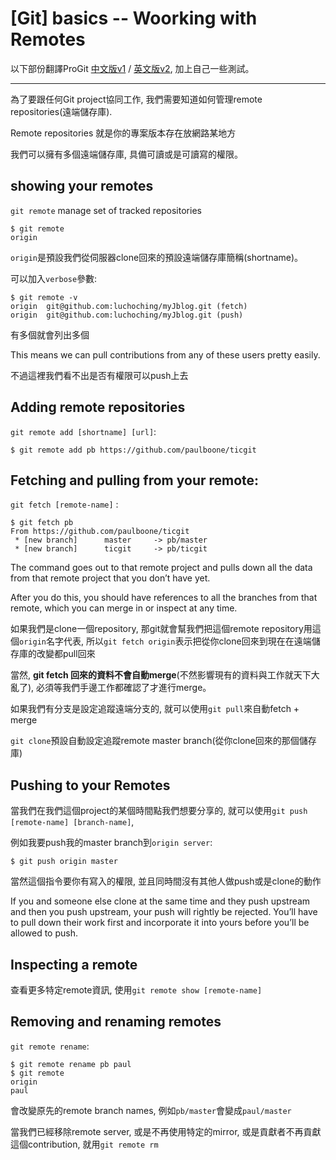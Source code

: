 # [Git] basics --  Woorking with Remotes

以下部份翻譯ProGit [中文版v1](https://git-scm.com/book/zh-tw/v1/%E9%96%8B%E5%A7%8B) / [英文版v2](https://git-scm.com/book/en/v2), 加上自己一些測試。

-----------


為了要跟任何Git project協同工作, 我們需要知道如何管理remote repositories(遠端儲存庫).

Remote repositories 就是你的專案版本存在放網路某地方

我們可以擁有多個遠端儲存庫, 具備可讀或是可讀寫的權限。

## showing your remotes

`git remote` manage set of tracked repositories

```
$ git remote
origin
```

`origin`是預設我們從伺服器clone回來的預設遠端儲存庫簡稱(shortname)。

可以加入`verbose`參數: 

```
$ git remote -v 
origin  git@github.com:luchoching/myJblog.git (fetch)
origin  git@github.com:luchoching/myJblog.git (push)
```

有多個就會列出多個

This means we can pull contributions from any of these users pretty easily. 

不過這裡我們看不出是否有權限可以push上去

## Adding remote repositories

`git remote add [shortname] [url]`:  

```
$ git remote add pb https://github.com/paulboone/ticgit
```

## Fetching and pulling from your remote:

`git fetch [remote-name]` :

```
$ git fetch pb
From https://github.com/paulboone/ticgit
 * [new branch]      master     -> pb/master
 * [new branch]      ticgit     -> pb/ticgit
```

The command goes out to that remote project and pulls down all the data from that remote project that you don’t have yet. 

After you do this, you should have references to all the branches from that remote, which you can merge in or inspect at any time.

如果我們是clone一個repository, 那git就會幫我們把這個remote repository用這個`origin`名字代表, 所以`git fetch origin`表示把從你clone回來到現在在遠端儲存庫的改變都pull回來

當然, **git fetch 回來的資料不會自動merge**(不然影響現有的資料與工作就天下大亂了), 必須等我們手邊工作都確認了才進行merge。

如果我們有分支是設定追蹤遠端分支的, 就可以使用`git pull`來自動fetch + merge

`git clone`預設自動設定追蹤remote master branch(從你clone回來的那個儲存庫)

## Pushing to your Remotes 

當我們在我們這個project的某個時間點我們想要分享的, 就可以使用`git push [remote-name] [branch-name]`,

例如我要push我的master branch到`origin server`: 

```
$ git push origin master
```

當然這個指令要你有寫入的權限, 並且同時間沒有其他人做push或是clone的動作

 If you and someone else clone at the same time and they push upstream and then you push upstream, your push will rightly be rejected. You’ll have to pull down their work first and incorporate it into yours before you’ll be allowed to push.

## Inspecting a remote

查看更多特定remote資訊, 使用`git remote show [remote-name]`

## Removing and renaming remotes 

`git remote rename`: 

``` 
$ git remote rename pb paul
$ git remote
origin
paul
```

會改變原先的remote branch names, 例如`pb/master`會變成`paul/master`

當我們已經移除remote server, 或是不再使用特定的mirror, 或是貢獻者不再貢獻這個contribution, 就用`git remote rm `

